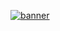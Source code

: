 [![banner](https://pbs.twimg.com/profile_banners/1403141023379955714/1624501721/1500x500)](https://github.com/deepmodeling/community)
